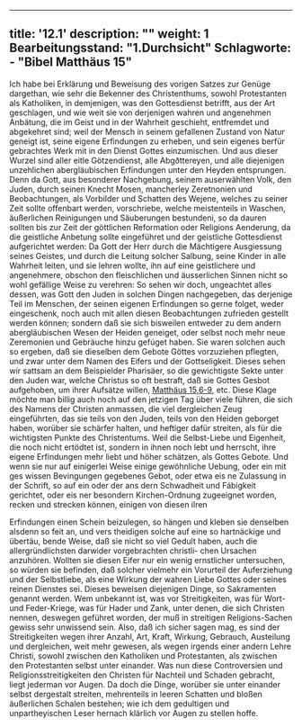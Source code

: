 
---
title: '12.1'
description: ""
weight: 1
Bearbeitungsstand: "1.Durchsicht"
Schlagworte:
    - "Bibel Matthäus 15"
---

<!-- Seite 568 -->

Ich habe bei Erklärung und Beweisung des vorigen
Satzes zur Genüge dargethan, wie sehr die Bekenner
des Christenthums, sowohl Protestanten
als Katholiken, in demjenigen, was den Gottesdienst
betrifft, aus der Art geschlagen, und wie weit sie von
derjenigen wahren und angenehmen Anbätung, die
im Geist und in der Wahrheit geschieht, entfremdet
und abgekehret sind; weil der Mensch in seinem
gefallenen Zustand von Natur geneigt ist, seine eigene
Erfindungen zu erheben, und sein eigenes berfür
gebrachtes Werk mit in den Dienst Gottes einzumischen.
Und aus dieser Wurzel sind aller eitle Götzendienst,
alle Abgðttereyen, und alle diejenigen unzehlichen
abergläubischen Erfindungen unter den Heyden
entsprungen. Denn da Gott, aus besonderer
Nachgebung, seinem auserwählten Volk, den Juden,
durch seinen Knecht Mosen, mancherley Zeretnonien
und Beobachtungen, als Vorbilder und Schatten
des Wejene, welches zu seiner Zeit sollte offenbart
werden, vorschriebe, welche meistenteils in Waschen,
äußerlichen Reinigungen und Säuberungen bestundeni,
so da dauren sollten bis zur Zeit der göttlichen Reformation
oder Religions Aenderung, da die geistliche
Anbetung sollte eingeführet und der geistliche Gottesdienst
aufgerichtet werden: Da Gott der Herr
durch die Mächtigere Ausgiessung seines Geistes, und
durch die Leitung solcher Salbung, seine Kinder in
alle Wahrheit leiten, und sie lehren wollte, ihn auf
eine geistlichere und angenehmere, obschon den fleischlichen
und äusserlichen Sinnen nicht so wohl gefällige
Weise zu verehren: So sehen  wir doch, ungeachtet
alles dessen, was Gott den Juden in solchen Dingen
nachgegeben, das derjenige Teil im Menschen,
der seinen eigenen Erfindungen so gerne folget, weder
eingeschenk, noch auch mit allen diesen Beobachtungen<!-- Seite 569 -->
zufrieden gestellt werden können; sondern daß sie sich
bisweilen entweder zu dem andern abergläubischen
Wesen der Heiden geneiget, oder selbst noch mehr neue
 Zeremonien und Gebräuche hinzu gefúget haben. Sie
waren solchen auch so ergeben, daß sie dieselben dem
Gebote Göttes vorzuziehen pflegten, und zwar unter
dem Namen des Eifers und der Gottseligkeit. Dieses
sehen wir sattsam an dem Beispielder Pharisäer,
so die gewichtigste Sekte unter den Juden war, welche
Christus so oft bestraft, daß sie Gottes Gesbot
aufgehoben, um ihrer Aufsätze willen, [Matthäus 15,6-9](https://www.bibleserver.com/LUT/Matth%C3%A4us15), etc. Diese Klage möchte man billig auch
noch auf den jetzigen Tag über viele führen, die sich
des Namens der Christen anmassen, die viel dergleichen
Zeug eingeführten, das sie teils von den Juden,
teils von den Heiden geborget haben, worüber sie
schärfer halten, und heftiger dafür streiten, als für
die wichtigsten Punkte des Christentums. Weil die
Selbst-Liebe und Eigenheit, die noch nicht ertödtet
ist, sondern in ihnen noch lebt und herrscht, ihre
eigene Erfindungen mehr liebt und höher schätzen, als
Gottes Gebote. Und wenn sie nur auf einigerlei
Weise einige gewöhnliche Uebung, oder ein mit ges
wissen Bevingungen gegebenes Gebot, oder etwa eis
ne Zulassung in der Schrift, so auf ein oder der ans
dern Schwadheit und Fábigkeit gerichtet, oder eis
ner besondern Kirchen-Ordnung zugeeignet worden,
recken und strecken können, einigen von diesen ilren

Erfindungen einen Schein beizulegen, so hängen
und kleben sie denselben alsdenn so feit an, und vers
theidigen solche auf eine so hartnäckige und übertäu,
bende Weise, daß sie nicht so viel Gedult haben, auch
die allergründlichsten darwider vorgebrachten christli-
chen Ursachen anzuhören. Wollten sie diesen Eifer
nur ein wenig ernstlicher untersuchen, so würden sie
befinden, daß solcher vielmehr ein Vorurteil der Auferziehung<!-- Seite 570 -->
und der Selbstliebe, als eine Wirkung
der wahren Liebe Gottes oder seines reinen Dienstes
sei. Dieses beweisen diejenigen Dinge, so Sakramenten
genannt werden. Wem unbekannt ist, was
vor Streitigkeiten, was für Wort-und Feder-Kriege,
was für Hader und Zank, unter denen, die sich
Christen nennen, deswegen geführet worden, der muß
in streitigen Religions-Sachen gewiss sehr unwissend
sein. Also, daß ich sicher sagen mag, es sind der Streitigkeiten
wegen ihrer Anzahl, Art, Kraft, Wirkung,
Gebrauch, Austeilung und dergleichen, weit
mehr gewesen, als wegen irgends einer andern Lehre
Christi, sowohl zwischen den Katholiken und Protestanten,
als zwischen den Protestanten selbst unter
einander. Was nun diese Controversien und Religionsstreitigkeiten
den Christen für Nachteil und
Schaden gebracht, liegt jederman vor Augen. Da
doch die Dinge, worüber sie unter einander selbst dergestalt
streiten, mehrenteils in leeren Schatten und
bloßen äußerlichen Schalen bestehen; wie ich dem
gedultigen und unpartheyischen Leser hernach klärlich
vor Augen zu stellen hoffe.

